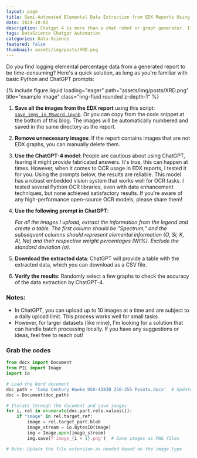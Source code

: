 ```yaml
---
layout: page
title: Semi-Automated Elemental Data Extraction from EDX Reports Using Python and ChatGPT
date: 2024-10-02
description: Chatgpt 4 is more than a chat robot or graph generator. Its embedded vision model is robust!
tags: DataScience Chatgpt Automation
categories: Data-Science
featured: false
thumbnail: assets/img/posts/XRD.png
---
```

Do you find logging elemental percentage data from a generated report to be time-consuming? Here's a quick solution, as long as you're familiar with basic Python and ChatGPT prompts:
<div class="row">
    <div class="col-sm mt-3 mt-md-0">
        {% include figure.liquid loading="eager" path="assets/img/posts/XRD.png" title="example image" class="img-fluid rounded z-depth-1" %}
    </div>
</div>

1. **Save all the images from the EDX report** using this script: [`save_imgs_in_MSword.ipynb`](https://github.com/ZJ-Gao/OCR_XRD_Reports/blob/main/save_imgs_in_MSword.ipynb). Or you can copy from the code snippet at the bottom of this blog. The images will be automatically numbered and saved in the same directory as the report.
2. **Remove unnecessary images**: If the report contains images that are not EDX graphs, you can manually delete them.
3. **Use the ChatGPT-4 model**: People are cautious about using ChatGPT, fearing it might provide fabricated answers. It's true, this can happen at times. However, when it comes to OCR usage in EDX reports, I tested it for you. Using the prompts below, the results are reliable. This model has a robust embedded vision system that works well for OCR tasks. I tested several Python OCR libraries, even with data enhancement techniques, but none achieved satisfactory results. If you're aware of any high-performance open-source OCR models, please share them!
4. **Use the following prompt in ChatGPT**:
    
    *For all the images I upload, extract the information from the legend and create a table. The first column should be "Spectrum," and the subsequent columns should represent elemental information (O, Si, K, Al, Na) and their respective weight percentages (Wt%). Exclude the standard deviation (σ).*
    
5. **Download the extracted data**: ChatGPT will provide a table with the extracted data, which you can download as a CSV file.
6. **Verify the results**: Randomly select a few graphs to check the accuracy of the data extraction by ChatGPT-4.

### Notes:

- In ChatGPT, you can upload up to 10 images at a time and are subject to a daily upload limit. This process works well for small tasks.
- However, for larger datasets (like mine), I'm looking for a solution that can handle batch processing locally. If you have any suggestions or ideas, feel free to reach out!

### Grab the codes

```python
from docx import Document
from PIL import Image
import io

# Load the Word document
doc_path = 'Camp Century Hawke_USU-4183B 250-355 Points.docx'  # Update with your document path
doc = Document(doc_path)

# Iterate through the document and save images
for i, rel in enumerate(doc.part.rels.values()):
    if "image" in rel.target_ref:
        image = rel.target_part.blob
        image_stream = io.BytesIO(image)
        img = Image.open(image_stream)
        img.save(f'image_{i + 1}.png')  # Save images as PNG files

# Note: Update the file extension as needed based on the image type
```